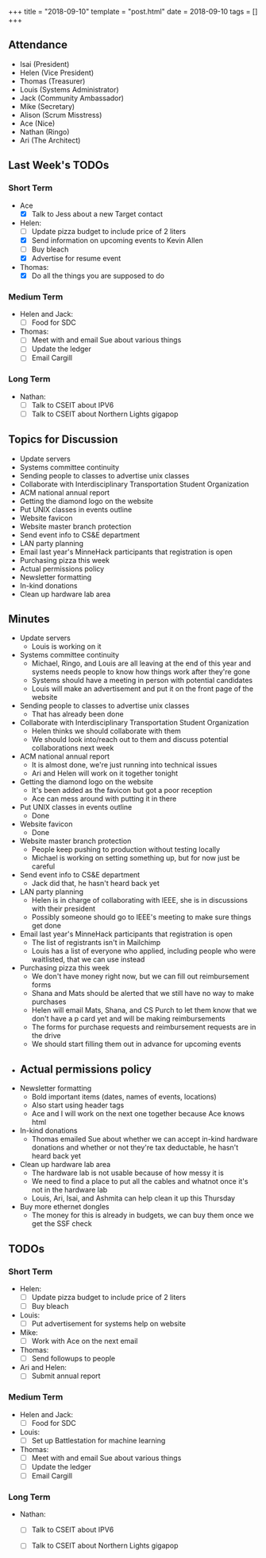 +++
title = "2018-09-10"
template = "post.html"
date = 2018-09-10
tags = []
+++

## Attendance
 - Isai      (President)
 - Helen     (Vice President)
 - Thomas    (Treasurer)
 - Louis     (Systems Administrator)
 - Jack      (Community Ambassador)
 - Mike      (Secretary)
 - Alison    (Scrum Misstress)
 - Ace       (Nice)
 - Nathan    (Ringo)
 - Ari       (The Architect)

## Last Week's TODOs
### Short Term
 - Ace
   - [x] Talk to Jess about a new Target contact
 - Helen:
   - [ ] Update pizza budget to include price of 2 liters
   - [x] Send information on upcoming events to Kevin Allen
   - [ ] Buy bleach
   - [x] Advertise for resume event
 - Thomas:
   - [x] Do all the things you are supposed to do
### Medium Term
 - Helen and Jack:
   - [ ] Food for SDC
 - Thomas:
   - [ ] Meet with and email Sue about various things
   - [ ] Update the ledger
   - [ ] Email Cargill
### Long Term
 - Nathan:
   - [ ] Talk to CSEIT about IPV6
   - [ ] Talk to CSEIT about Northern Lights gigapop

## Topics for Discussion
 - Update servers
 - Systems committee continuity
 - Sending people to classes to advertise unix classes
 - Collaborate with Interdisciplinary Transportation Student Organization
 - ACM national annual report
 - Getting the diamond logo on the website
 - Put UNIX classes in events outline
 - Website favicon
 - Website master branch protection
 - Send event info to CS&E department
 - LAN party planning
 - Email last year's MinneHack participants that registration is open
 - Purchasing pizza this week
 - Actual permissions policy
 - Newsletter formatting
 - In-kind donations
 - Clean up hardware lab area

## Minutes
 - Update servers
   - Louis is working on it
 - Systems committee continuity
   - Michael, Ringo, and Louis are all leaving at the end of this year and systems needs people to know how things work after they're gone
   - Systems should have a meeting in person with potential candidates
   - Louis will make an advertisement and put it on the front page of the website
 - Sending people to classes to advertise unix classes
   - That has already been done
 - Collaborate with Interdisciplinary Transportation Student Organization
   - Helen thinks we should collaborate with them
   - We should look into/reach out to them and discuss potential collaborations next week
 - ACM national annual report
   - It is almost done, we're just running into technical issues
   - Ari and Helen will work on it together tonight
 - Getting the diamond logo on the website
   - It's been added as the favicon but got a poor reception
   - Ace can mess around with putting it in there
 - Put UNIX classes in events outline
   - Done
 - Website favicon
   - Done
 - Website master branch protection
   - People keep pushing to production without testing locally
   - Michael is working on setting something up, but for now just be careful
 - Send event info to CS&E department
   - Jack did that, he hasn't heard back yet
 - LAN party planning
   - Helen is in charge of collaborating with IEEE, she is in discussions with their president
   - Possibly someone should go to IEEE's meeting to make sure things get done
 - Email last year's MinneHack participants that registration is open
   - The list of registrants isn't in Mailchimp
   - Louis has a list of everyone who applied, including people who were waitlisted, that we can use instead
 - Purchasing pizza this week
   - We don't have money right now, but we can fill out reimbursement forms
   - Shana and Mats should be alerted that we still have no way to make purchases
   - Helen will email Mats, Shana, and CS Purch to let them know that we don't have a p card yet and will be making reimbursements
   - The forms for purchase requests and reimbursement requests are in the drive
   - We should start filling them out in advance for upcoming events
 - Actual permissions policy
   - 
 - Newsletter formatting
   - Bold important items (dates, names of events, locations)
   - Also start using header tags
   - Ace and I will work on the next one together because Ace knows html
 - In-kind donations
   - Thomas emailed Sue about whether we can accept in-kind hardware donations and whether or not they're tax deductable, he hasn't heard back yet
 - Clean up hardware lab area
   - The hardware lab is not usable because of how messy it is
   - We need to find a place to put all the cables and whatnot once it's not in the hardware lab
   - Louis, Ari, Isai, and Ashmita can help clean it up this Thursday
 - Buy more ethernet dongles
   - The money for this is already in budgets, we can buy them once we get the SSF check

## TODOs
### Short Term
 - Helen:
   - [ ] Update pizza budget to include price of 2 liters
   - [ ] Buy bleach
 - Louis:
   - [ ] Put advertisement for systems help on website
 - Mike:
   - [ ] Work with Ace on the next email
 - Thomas:
   - [ ] Send followups to people
 - Ari and Helen:
   - [ ] Submit annual report
### Medium Term
 - Helen and Jack:
   - [ ] Food for SDC
 - Louis:
   - [ ] Set up Battlestation for machine learning
 - Thomas:
   - [ ] Meet with and email Sue about various things
   - [ ] Update the ledger
   - [ ] Email Cargill
### Long Term
 - Nathan:
   - [ ] Talk to CSEIT about IPV6
   - [ ] Talk to CSEIT about Northern Lights gigapop

